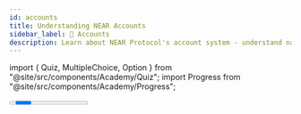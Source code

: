 ```yaml
---
id: accounts
title: Understanding NEAR Accounts
sidebar_label: 👤 Accounts
description: Learn about NEAR Protocol's account system - understand named accounts, implicit accounts, access keys, and how NEAR accounts work differently from other blockchains.
---
```


import { Quiz, MultipleChoice, Option } from "@site/src/components/Academy/Quiz";
import Progress from "@site/src/components/Academy/Progress";

<Progress course="accounts" total={3} />

Welcome to the world of NEAR accounts! In this lesson, we'll explore how NEAR Protocol's account system works and why it's designed to be more user-friendly than traditional blockchain accounts.

Think of NEAR accounts as your digital identity on the blockchain - but instead of complex addresses that look like random strings of characters, you get human-readable names that actually make sense.

<iframe width="560" height="315" src="https://www.youtube-nocookie.com/embed/suUerHpmNM0?si=jG3NypPwzH83cXuY" title="YouTube video player" frameborder="0" allow="accelerometer; autoplay; clipboard-write; encrypted-media; gyroscope; picture-in-picture; web-share" referrerpolicy="strict-origin-when-cross-origin" allowfullscreen></iframe>

---

## What Makes NEAR Accounts Special?

A **NEAR account** is your personal space on the blockchain where you can:
- **Store your digital assets** like tokens and collectibles
- **Interact with smart contracts** and decentralized applications
- **Control accounts on other blockchains** (like Ethereum or Bitcoin)
- **Help onboard new users** by covering their transaction costs

The key difference is that instead of having an address like `0x742d35Cc6634C0532925a3b8D`, you can have a simple name like `alice.near` which is much easier to remember and share!

---

## Two Types of Accounts

NEAR supports two main types of accounts, each with their own advantages:

### Named Accounts - The User-Friendly Option

**Named accounts** use simple, memorable names like:
- `alice.near`
- `bob.near` 
- `mycompany.near`

These work just like domain names on the internet, they're easy to remember, share, and type. Just like how `google.com` is easier to remember than a long IP address, `alice.near` is much more user-friendly than a complex blockchain address.

### Implicit Accounts - The Traditional Option

**Implicit accounts** use traditional blockchain addresses like:
- `fb9243ce...` (64 characters long)
- `a96ad3cb539b653e4b869bd7cf26590690e8971...`

These are derived directly from cryptographic key pairs and are similar to accounts on other blockchains like Ethereum.

---

## The Account Hierarchy System

One of NEAR's coolest features is its **hierarchical account system**, which works like a domain structure:

### How It Works

Think of it like organizing files on your computer:
1. **Top-level accounts** (like `near`, `sweat`, `kaiching`) are created by the registrar
2. **Sub-accounts** can be created under these top-level accounts:
   - `bob.near` (created under `near`)
   - `alice.near` (created under `near`)
3. **Sub-sub-accounts** can be created under existing accounts:
   - `app.bob.near` (created under `bob.near`)
   - `store.alice.near` (created under `alice.near`)

### The Rules

- **No cross-account control**: `near` cannot create `app.bob.near` - only `bob.near` can
- **Independent entities**: Each account is completely separate - `bob.near` has no control over `app.bob.near`
- **Domain-like structure**: This creates a familiar, organized system similar to how websites work

---

## Access Keys and Permissions

NEAR accounts use a sophisticated **access key system** that provides both security and flexibility:

### Types of Access Keys

**Full Access Keys:**
- Complete control over the account
- Can transfer tokens, create sub-accounts, and modify the account
- Like having the master key to your house

**Function Call Keys:**
- Limited permissions for specific smart contracts
- Can only call certain functions on designated contracts
- Like having a key that only works for specific rooms

### Why This Matters

- **Key rotation**: If one key is compromised, you can replace it without losing your account
- **Granular permissions**: Different keys can have different levels of access
- **Third-party integration**: Apps can request limited permissions instead of full account access

---

## NEAR vs Most Other Blockchains

Let's compare NEAR accounts to most other blockchains to see why NEAR is more user-friendly:

| Feature | Most Other Blockchains | NEAR Account |
|---------|----------------------|--------------|
| **Account ID** | Complex public key (`0x123...`, `bc1...`, etc.) | Named accounts (`alice.near`) + Implicit accounts |
| **Secret Keys** | Single private key | Multiple key-pairs with different permissions |
| **Smart Contracts** | Synchronous execution | Asynchronous execution |
| **Transaction Costs** | Often dollars or high fees | Tenths of a cent |
| **Block Time** | 10+ seconds to minutes | ~1.3 seconds |

### Key Advantages of NEAR Accounts

**User Experience:**
- Human-readable names instead of complex addresses
- Faster transaction confirmation
- Much lower transaction costs
- No need to worry about gas price spikes

**Developer Experience:**
- Asynchronous smart contract execution
- More flexible permission system
- Better integration with traditional web development
- Predictable and low costs for users

---

## Real-World Account Examples

Let's look at how people actually use NEAR accounts:

### Personal Accounts
- `john.near` - A personal account for everyday use
- `john.trading.near` - A sub-account specifically for trading activities
- `john.nft.near` - A sub-account for NFT collections

### Business Accounts
- `company.near` - Main business account
- `payroll.company.near` - Sub-account for employee payments
- `marketing.company.near` - Sub-account for marketing activities

### Application Accounts
- `myapp.near` - Main application account
- `api.myapp.near` - Sub-account for API services
- `user.myapp.near` - Sub-account for user management

---

## Security and Best Practices

### Security Features

**Implicit Account Security:**
- You can delete the private key of an implicit account, effectively locking it forever
- This creates a "burner" account that can receive funds but never spend them

**Named Account Benefits:**
- Easy to remember and share
- Can create organized sub-account structures
- Professional appearance for businesses

### Best Practices

1. **Use named accounts** for main activities - they're easier to manage
2. **Create sub-accounts** for different purposes (trading, gaming, business)
3. **Use function call keys** when integrating with third-party applications
4. **Keep full access keys secure** - they have complete control over your account
5. **Regularly review permissions** and remove unused access keys

---

## The Big Picture

NEAR's account system is designed to bridge the gap between traditional web applications and blockchain technology:

**For Users:**
- Familiar naming system similar to email addresses
- Easy account management and organization
- Low-cost transactions that don't break the bank

**For Developers:**
- Flexible permission system for building secure applications
- Asynchronous execution for better performance
- Integration-friendly design for web applications

**For Businesses:**
- Professional account names that build trust
- Organized sub-account structures for different departments
- Cost-effective operations with minimal transaction fees
---

## Key Takeaways

- **NEAR accounts** are your digital identity on the blockchain, supporting both human-readable names and traditional addresses
- **Named accounts** (like `alice.near`) are easy to remember and share, while **implicit accounts** use traditional cryptographic addresses
- **Hierarchical structure** allows creating organized sub-accounts, similar to domain names on the internet
- **Access keys** provide flexible security with different permission levels for different use cases
- **NEAR advantages** include faster transactions, lower costs, and better user experience compared to other blockchains
- **Best practices** include using named accounts for main activities and creating sub-accounts for different purposes

Understanding NEAR's account system is fundamental to using the platform effectively, whether you're a developer building applications or a user managing your digital assets!

---

## Quiz

<Quiz course="accounts" id="accounts-quiz">
    <MultipleChoice question="What are the two main types of NEAR accounts?">
        <Option> A. Public accounts and private accounts.</Option>
        <Option correct> B. Named accounts (like alice.near) and implicit accounts (like 0x123...).</Option>
        <Option> C. Personal accounts and business accounts.</Option>
        <Option> D. Main accounts and backup accounts.</Option>
    </MultipleChoice>
    <MultipleChoice question="What is a key advantage of named accounts over implicit accounts?">
        <Option> A. Named accounts are more secure than implicit accounts.</Option>
        <Option correct> B. Named accounts are human-readable and easy to remember, like alice.near.</Option>
        <Option> C. Named accounts cost less to create than implicit accounts.</Option>
        <Option> D. Named accounts can hold more tokens than implicit accounts.</Option>
    </MultipleChoice>
    <MultipleChoice question="In NEAR's hierarchical account system, who can create the sub-account 'store.bob.near'?">
        <Option> A. The 'near' account can create it.</Option>
        <Option correct> B. Only the 'bob.near' account can create it.</Option>
        <Option> C. Any account can create it.</Option>
        <Option> D. Only the registrar can create it.</Option>
    </MultipleChoice>
    <MultipleChoice question="What is the difference between a Full Access Key and a Function Call Key?">
        <Option> A. Full Access Keys are free, Function Call Keys cost money.</Option>
        <Option correct> B. Full Access Keys have complete control, Function Call Keys have limited permissions for specific contracts.</Option>
        <Option> C. Full Access Keys work on mainnet, Function Call Keys work on testnet.</Option>
        <Option> D. Full Access Keys are for named accounts, Function Call Keys are for implicit accounts.</Option>
    </MultipleChoice>
    <MultipleChoice question="How do NEAR transaction costs compare to Ethereum?">
        <Option> A. NEAR transactions cost more than Ethereum transactions.</Option>
        <Option correct> B. NEAR transactions cost tenths of a cent, while Ethereum transactions often cost dollars.</Option>
        <Option> C. NEAR and Ethereum have the same transaction costs.</Option>
        <Option> D. NEAR transactions are always free.</Option>
    </MultipleChoice>
</Quiz>


